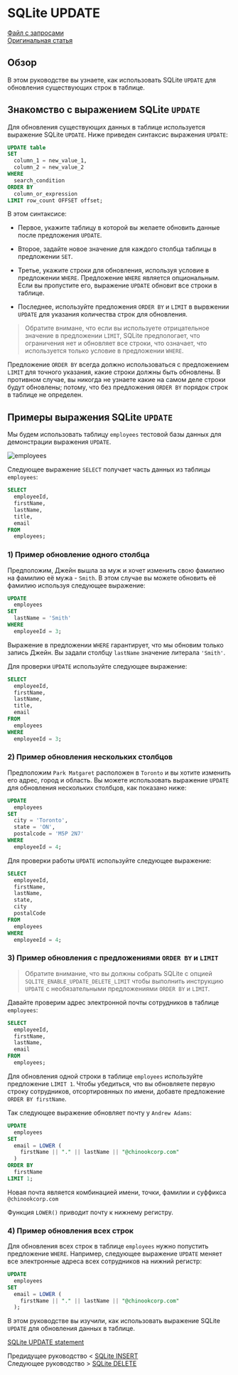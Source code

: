 # SQLite UPDATE #########################

[Файл с запросами][querys]   
[Оригинальная статья][origin]

[querys]: ./querys.sql
[origin]: https://www.sqlitetutorial.net/sqlite-update/

## Обзор ##############################

В этом руководстве вы узнаете, как использовать SQLite `UPDATE` для обновления существующих строк в таблице.

## Знакомство с выражением SQLite `UPDATE`

Для обновления существующих данных в таблице используется выражение SQLite `UPDATE`. Ниже приведен синтаксис выражения `UPDATE`:

~~~ SQL ~~~~~~~~~~~~~~~~~~~~~~~~~~~~~~~
UPDATE table
SET 
  column_1 = new_value_1,
  column_2 = new_value_2
WHERE
  search_condition
ORDER BY
  column_or_expression
LIMIT row_count OFFSET offset;
~~~~~~~~~~~~~~~~~~~~~~~~~~~~~~~~~~~~~~~

В этом синтаксисе:

- Первое, укажите таблицу в которой вы желаете обновить данные после предложения `UPDATE`.

- Второе, задайте новое значение для каждого столбца таблицы в предложении `SET`.

- Третье, укажите строки для обновления, используя условие в предложении `WHERE`. Предложение `WHERE` является опциональным. Если вы пропустите его, выражение `UPDATE` обновит все строки в таблице.

- Последнее, используйте предложения `ORDER BY` и `LIMIT` в вырвжении `UPDATE` для указания количества строк для обновления.

> Обратите внимане, что если вы используете отрицательное значение в предложении `LIMIT`, SQLite предпологает, что ограничения нет и обновляет все строки, что означает, что используется только условие в предложении `WHERE`.

Предложение `ORDER BY` всегда должно использоваться с предложением `LIMIT` для точного указания, какие строки должны быть обновлены. В противном случае, вы никогда не узнаете какие на самом деле строки будут обновлены; потому, что без предложения `ORDER BY` порядок строк в таблице не определен.

## Примеры выражения SQLite `UPDATE` 

Мы будем использовать таблицу `employees` тестовой базы данных для демонстрации выражения `UPDATE`.

![employees][]

Следующее выражение `SELECT` получает часть данных из таблицы `employees`:

~~~ SQL ~~~~~~~~~~~~~~~~~~~~~~~~~~~~~~~
SELECT
  employeeId,
  firstName,
  lastName,
  title,
  email
FROM
  employees;
~~~~~~~~~~~~~~~~~~~~~~~~~~~~~~~~~~~~~~~

### 1) Пример обновление одного столбца

Предположим, Джейн вышла за муж и хочет изменить свою фамилию на фамилию её мужа - `Smith`. В этом случае вы можете обновить её фамилию используя следующее выражение:

~~~ SQL ~~~~~~~~~~~~~~~~~~~~~~~~~~~~~~~
UPDATE
  employees
SET
  lastName = 'Smith'
WHERE
  employeeId = 3;
~~~~~~~~~~~~~~~~~~~~~~~~~~~~~~~~~~~~~~~

Выражение в предложении `WHERE` гарантирует, что мы обновим только запись Джейн. Вы задали столбцу `lastName` значение литерала `'Smith'`.

Для проверки `UPDATE` используйте следующее выражение:

~~~ SQL ~~~~~~~~~~~~~~~~~~~~~~~~~~~~~~~
SELECT
  employeeId,
  firstName,
  lastName,
  title,
  email
FROM
  employees
WHERE
  employeeId = 3;
~~~~~~~~~~~~~~~~~~~~~~~~~~~~~~~~~~~~~~~

### 2) Пример обновления нескольких столбцов

Предположим `Park Matgaret` расположен в `Toronto` и вы хотите изменить его адрес, город и область. Вы можете использовать выражение `UPDATE` для обновления нескольких столбцов, как показано ниже:

~~~ SQL ~~~~~~~~~~~~~~~~~~~~~~~~~~~~~~~
UPDATE
  employees
SET
  city = 'Toronto',
  state = 'ON',
  postalcode = 'M5P 2N7'
WHERE
  employeeId = 4;
~~~~~~~~~~~~~~~~~~~~~~~~~~~~~~~~~~~~~~~

Для проверки работы `UPDATE` используйте следующее выражение:

~~~ SQL ~~~~~~~~~~~~~~~~~~~~~~~~~~~~~~~
SELECT
  employeeId,
  firstName,
  lastName,
  state,
  city
  postalCode
FROM
  employees
WHERE
  employeeId = 4;
~~~~~~~~~~~~~~~~~~~~~~~~~~~~~~~~~~~~~~~

### 3) Пример обновления с предложениями `ORDER BY` и `LIMIT`

> Обратите внимание, что вы должны собрать SQLite с опцией `SQLITE_ENABLE_UPDATE_DELETE_LIMIT` чтобы выполнить инструкцию `UPDATE` с необязательными предложениями `ORDER BY` и `LIMIT`.

Давайте проверим адрес электронной почты сотрудников в таблице `employees`:

~~~ SQL ~~~~~~~~~~~~~~~~~~~~~~~~~~~~~~~
SELECT
  employeeId,
  firstName,
  lastName,
  email
FROM
  employees;
~~~~~~~~~~~~~~~~~~~~~~~~~~~~~~~~~~~~~~~

Для обновления одной строки в таблице `employees` используйте предложение `LIMIT 1`. Чтобы убедиться, что вы обновляете первую строку сотрудников, отсортировнных по имени, добавте предложение `ORDER BY firstName`.

Так следующее выражение обновляет почту у `Andrew Adams`:

~~~ SQL ~~~~~~~~~~~~~~~~~~~~~~~~~~~~~~~
UPDATE
  employees
SET
  email = LOWER (
    firstName || "." || lastName || "@chinookcorp.com"
  )
ORDER BY
  firstName
LIMIT 1;
~~~~~~~~~~~~~~~~~~~~~~~~~~~~~~~~~~~~~~~

Новая почта является комбинацией имени, точки, фамилии и суффикса `@chinookcorp.com`

Функция `LOWER()` приводит почту к нижнему регистру.

### 4) Пример обновления всех строк

Для обновления всех строк в таблице `employees` нужно попустить предложение `WHERE`. Например, следующее выражение `UPDATE` меняет все электронные адреса всех сотрудников на нижний регистр:

~~~ SQL ~~~~~~~~~~~~~~~~~~~~~~~~~~~~~~~
UPDATE
  employees
SET
  email = LOWER (
    firstName || "." || lastName || "@chinookcorp.com"
  );
~~~~~~~~~~~~~~~~~~~~~~~~~~~~~~~~~~~~~~~

В этом руководстве вы изучили, как использовать выражение SQLite `UPDATE` для обновления данных в таблице.

[SQLite UPDATE statement][UPDATE_LINK]

Предидущее руководство < [SQLite INSERT][prev]  
Следующее руководство > [SQLite DELETE][next]

[prev]: ../25_Insert/translate.md
[next]: ../27_Delete/translate.md

[employees]: ./employees.png
[UPDATE_LINK]: https://www.sqlite.org/lang_update.html